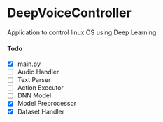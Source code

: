 # DeepVoiceController

Application to control linux OS using Deep Learning 

#### Todo
- [X] main.py
- [ ] Audio Handler 
- [ ] Text Parser
- [ ] Action Executor
- [ ] DNN Model
- [X] Model Preprocessor
- [X] Dataset Handler
